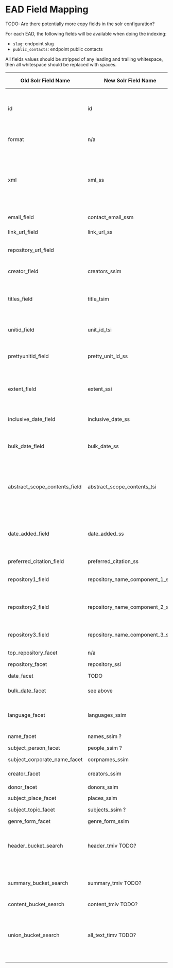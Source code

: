 # EAD Field Mapping

TODO: Are there potentially more copy fields in the solr configuration?

For each EAD, the following fields will be available when doing the indexing:
- `slug`: endpoint slug
- `public_contacts`: endpoint public contacts

All fields values should be stripped of any leading and trailing whitespace, then all whitespace should be replaced with spaces.

| Old Solr Field Name           | New Solr Field Name             | Mapping Rule                                                                                                                                                                                                                                                            | Facet?     | Searchable?                                                                                       | Displayed In            | Note                                                                                    |
|-------------------------------|---------------------------------|-------------------------------------------------------------------------------------------------------------------------------------------------------------------------------------------------------------------------------------------------------------------------|------------|---------------------------------------------------------------------------------------------------|-------------------------|-----------------------------------------------------------------------------------------|
| id                            | id                              | join endpoint slug and XML file basename with _                                                                                                                                                                                                                         | no         | yes                                                                                               | show?                   | confirm we are generating unique, URL-safe values                                       |
| format                        | n/a                             | "ead"                                                                                                                                                                                                                                                                   | no         | no                                                                                                |                         | Probably not needed anymore?                                                            |
| xml                           | xml_ss                          | raw XML                                                                                                                                                                                                                                                                 | no         | no                                                                                                |                         | any escaping needed? this will eb parsed for collection-level info display on show page | 
| email_field                   | contact_email_ssm               | all `public_contacts` emails from Endpoint (see @princeton.edu special override case)                                                                                                                                                                                   | no         | no                                                                                                |                         |                                                                                         | 
| link_url_field                | link_url_ss                     | single value @ `/ead/eadheader/eadid/-@url`                                                                                                                                                                                                                             |            |                                                                                                   |                         | link to EAD itself?                                                                     | 
| repository_url_field          |                                 | ???                                                                                                                                                                                                                                                                     |            |                                                                                                   |                         | link to Repository webpage?                                                             | 
| creator_field                 | creators_ssim                   | all values @ `/ead/archdesc/did/origination[@label="creator\                                                                                                                                                                                                            | corpname\  | famname)` with the role appended, the role should remove the first parenthesis and anything after | yes?                    | yes                                                                                     | index, show             |                                                                                         | 
| titles_field                  | title_tsim                      | single value @ `/ead/archdesc/did/unittitle`                                                                                                                                                                                                                            | no?        | yes                                                                                               | index, show             | should the parsing be/handle multivalued titles?                                        | 
| unitid_field                  | unit_id_tsi                     | single value @ `/ead/archdesc/did/unitid[not(@audience='internal')]`                                                                                                                                                                                                    | no         | yes?                                                                                              |                         | how is this related to the `id` field?                                                  | 
| prettyunitid_field            | pretty_unit_id_ss               | single values @ `/ead/archdesc/did/unitid[not(@audience='internal')]` then remove all values that match the following regex `'^[^.]*\.'`                                                                                                                                |            |                                                                                                   |                         |                                                                                         | 
| extent_field                  | extent_ssi                      | all values @ `/ead/archdesc/did/physdesc[1]/extent[1]` then for any digits that have `.0` appended remove `.0`, then in parenthesis append `/ead/archdesc/did/physdesc[1]/extent[2]` after removing anything after the first period, finally lowercase the whole string | no         | yes?                                                                                              | index, show             |                                                                                         | 
| inclusive_date_field          | inclusive_date_ss               | single value @ if set `/ead/archdesc/did/unitdate[@type='inclusive']` else `/ead/archdesc/did/unitdate[not (@type='bulk')]`                                                                                                                                             |            |                                                                                                   |                         |                                                                                         | 
| bulk_date_field               | bulk_date_ss                    | single value @ `/ead/archdesc/did/unitdate[@type='bulk']` with `/^\s*Bulk/` replace with empty string                                                                                                                                                                   |            |                                                                                                   | index, show             | i think this is the "raw" date info from the EAD                                        | 
| abstract_scope_contents_field | abstract_scope_contents_tsi     | single value @ `/ead/archdesc/did/abstract` if set                                                                                                                                                                                                                      | no         | yes                                                                                               | index (truncated), show | this field often contains HTML markup and a lot of text                                 | 
| date_added_field              | date_added_ss                   | single value @ `/ead/eadheader/profiledesc/creation/date`, then replace `/T.*/` with empty string                                                                                                                                                                       |            |                                                                                                   |                         | is this updated on every re-ingest? seems useless if it is                              | 
| preferred_citation_field      | preferred_citation_ss           | single value @ `/ead/archdesc/prefercite/p`                                                                                                                                                                                                                             |            |                                                                                                   |                         |                                                                                         | 
| repository1_field             | repository_name_component_1_ssi | single value @ `/ead/archdesc/did/repository/corpname` else if value not there use `/ead/archdesc/did/repository`, then split on `:` and keep the first value                                                                                                           |            |                                                                                                   |                         | why?                                                                                    | 
| repository2_field             | repository_name_component_2_ssi | single value @ `/ead/archdesc/did/repository/corpname` else if value not there use `/ead/archdesc/did/repository`, then split on `:` and keep the second value                                                                                                          |            |                                                                                                   |                         | why?                                                                                    | 
| repository3_field             | repository_name_component_3_ssi | single value @ `/ead/archdesc/did/repository/corpname` else if value not there use `/ead/archdesc/did/repository`, then split on `:` and keep the third value                                                                                                           |            |                                                                                                   |                         | why?                                                                                    | 
| top_repository_facet          | n/a                             | same as `repository1_field`                                                                                                                                                                                                                                             |            |                                                                                                   |                         | why?                                                                                    | 
| repository_facet              | repository_ssi                  | [`repository1_field`, `repository2_field`].join(': ')                                                                                                                                                                                                                   | yes        | yes                                                                                               | index, show             |                                                                                         | 
| date_facet                    | TODO                            | This needs a new implementation!!                                                                                                                                                                                                                                       |            |                                                                                                   |                         |                                                                                         | 
| bulk_date_facet               | see above                       | all values @ `/ead/archdesc/did/unitdate[@type='bulk']/@normal`, then appends an `s` to each one                                                                                                                                                                        |            |                                                                                                   |                         |                                                                                         | 
| language_facet                | languages_ssim                  | all values @ `/ead/archdesc/did/langmaterial/language/@langcode`, then the code should be converted to the appropriate display string using the ISO 639-2 mapping                                                                                                       |            |                                                                                                   |                         |                                                                                         | 
| name_facet                    | names_ssim ?                    | all distinct values from `.//controlaccess/(persname\famname\                                                                                                                                                                                                           | corpname)\ | //origination[@label='creator']` gsub'd `'--', '&#8212;'` `                                       | yes                     | yes                                                                                     |                         | what is the distinction between source for `name_facet` and `subject_person_facet`?     | 
| subject_person_facet          | people_ssim ?                   | all distinct values from `.//controlaccess/(persname\                                                                                                                                                                                                                   | famname)`  | yes                                                                                               | yes                     |                                                                                         |                                                                                         | 
| subject_corporate_name_facet  | corpnames_ssim                  | all distinct values from `.//controlaccess/corpname` gsub'd `'--', '&#8212;'`                                                                                                                                                                                           | yes        | yes                                                                                               |                         |                                                                                         | 
| creator_facet                 | creators_ssim                   | all distinct values from `.//origination[@label='creator']`                                                                                                                                                                                                             |            |                                                                                                   |                         |                                                                                         | 
| donor_facet                   | donors_ssim                     | all distinct values from `.//controlaccess/persname[@role='Donor (dnr)']`                                                                                                                                                                                               |            |                                                                                                   |                         |                                                                                         | 
| subject_place_facet           | places_ssim                     | all distinct values from `.//controlaccess/geogname`                                                                                                                                                                                                                    | yes        | yes                                                                                               |                         |                                                                                         | 
| subject_topic_facet           | subjects_ssim ?                 | all distinct values from `.//controlaccess/subject` gsub'd `\s*\.\s*$',''`                                                                                                                                                                                              | yes        | yes                                                                                               |                         |                                                                                         | 
| genre_form_facet              | genre_form_ssim                 | all distinct values from `.//controlaccess/genreform`                                                                                                                                                                                                                   |            |                                                                                                   |                         |                                                                                         | 
| header_bucket_search          | header_tmiv TODO?               | trimmed text @ `eadheader`                                                                                                                                                                                                                                              |            | yes                                                                                               |                         | probably aggregates all text from EAD header fields                                     | 
| summary_bucket_search         | summary_tmiv TODO?              | trimmed text @ `/archdesc/*[name()!='dsc']`                                                                                                                                                                                                                             |            | yes                                                                                               |                         | are these fields useful for fielded search?                                             | 
| content_bucket_search         | content_tmiv TODO?              | trimmed text @ `./archdesc/dsc`                                                                                                                                                                                                                                         |            | yes                                                                                               |                         |                                                                                         | 
| union_bucket_search           | all_text_timv TODO?             | trimmed text @ `.`                                                                                                                                                                                                                                                      |            | yes                                                                                               |                         | probably aggregates all text from fields intended to be searched over                   | 
